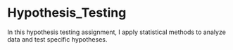 # Hypothesis_Testing
In this hypothesis testing assignment, I apply statistical methods to analyze data and test specific hypotheses.
